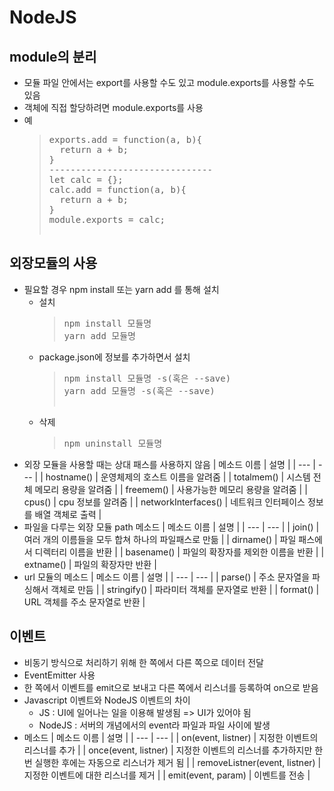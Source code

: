 # NodeJS

## module의 분리
* 모듈 파일 안에서는 export를 사용할 수도 있고 module.exports를 사용할 수도 있음
* 객체에 직접 할당하려면 module.exports를 사용
* 예
  > <pre>
  > exports.add = function(a, b){
  >   return a + b;
  > }
  > -------------------------------
  > let calc = {};
  > calc.add = function(a, b){
  >   return a + b;
  > }
  > module.exports = calc;

## 외장모듈의 사용
* 필요할 경우 npm install 또는 yarn add 를 통해 설치
  * 설치
    > <pre>
    > npm install 모듈명
    > yarn add 모듈명
    > </pre>
  * package.json에 정보를 추가하면서 설치
    > <pre>
    > npm install 모듈명 -s(혹은 --save)
    > yarn add 모듈명 -s(혹은 --save)
  * 삭제
    > <pre>
    > npm uninstall 모듈명
    > </pre>
* 외장 모듈을 사용할 때는 상대 패스를 사용하지 않음
  | 메소드 이름 | 설명 |
  | --- | --- |
  | hostname() | 운영체제의 호스트 이름을 알려줌 |
  | totalmem() | 시스템 전체 메모리 용량을 알려줌 |
  | freemem() | 사용가능한 메모리 용량을 알려줌 |
  | cpus() | cpu 정보를 알려줌 |
  | networkInterfaces() | 네트워크 인터페이스 정보를 배열 객체로 출력 |
* 파일을 다루는 외장 모듈 path 메소드
  | 메소드 이름 | 설명 |
  | --- | --- |
  | join() | 여러 개의 이름들을 모두 합쳐 하나의 파일패스로 만듦 |
  | dirname() | 파일 패스에서 디렉터리 이름을 반환 |
  | basename() | 파일의 확장자를 제외한 이름을 반환 |
  | extname() | 파일의 확장자만 반환 |
* url 모듈의 메소드
  | 메소드 이름 | 설명 |
  | --- | --- |
  | parse() | 주소 문자열을 파싱해서 객체로 만듬 |
  | stringify() | 파라미터 객체를 문자열로 반환 |
  | format() | URL 객체를 주소 문자열로 반환 |

## 이벤트
* 비동기 방식으로 처리하기 위해 한 쪽에서 다른 쪽으로 데이터 전달
* EventEmitter 사용
* 한 쪽에서 이벤트를 emit으로 보내고 다른 쪽에서 리스너를 등록하여 on으로 받음
* Javascript 이벤트와 NodeJS 이벤트의 차이
  * JS : UI에 일어나는 일을 이용해 발생됨 => UI가 있어야 됨
  * NodeJS : 서버의 개념에서의 event라 파일과 파일 사이에 발생
* 메소드
  | 메소드 이름 | 설명 |
  | --- | --- |
  | on(event, listner) | 지정한 이벤트의 리스너를 추가 |
  | once(event, listner) | 지정한 이벤트의 리스너를 추가하지만 한 번 실행한 후에는 자동으로 리스너가 제거 됨 |
  | removeListner(event, listner) | 지정한 이벤트에 대한 리스너를 제거 |
  | emit(event, param) | 이벤트를 전송 |